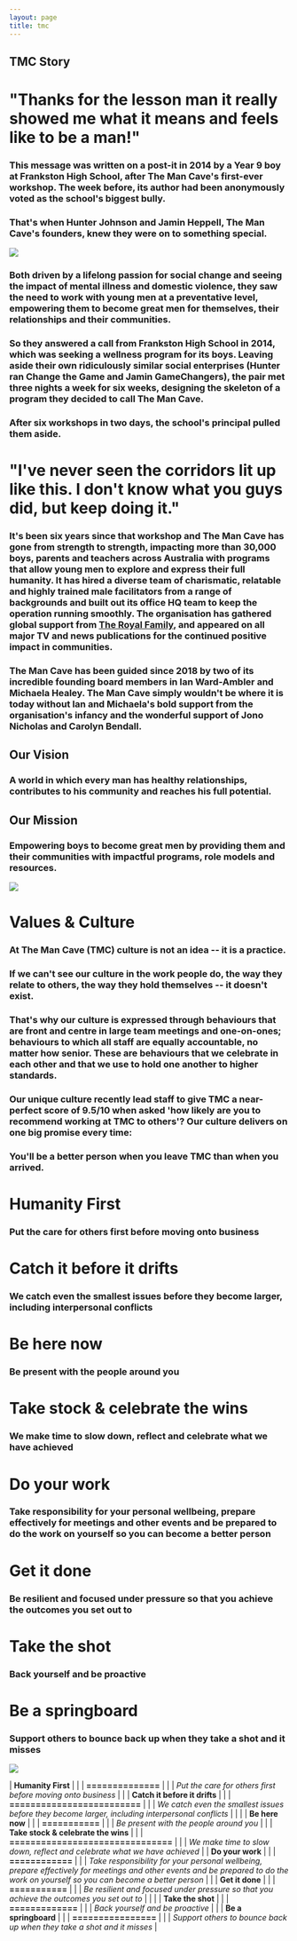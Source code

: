 ```yaml
---
layout: page
title: tmc
---
```


TMC Story
---------

"Thanks for the lesson man it really showed me what it means and feels like to be a man!"
=========================================================================================

### This message was written on a post-it in 2014 by a Year 9 boy at Frankston High School, after The Man Cave's first-ever workshop. The week before, its author had been anonymously voted as the school's biggest bully.

### That's when Hunter Johnson and Jamin Heppell, The Man Cave's founders, knew they were on to something special.

![](https://themancave.life/wp-content/uploads/2020/01/2019-10-28_The_Man_Cave_Sandringham_353.jpg)

### Both driven by a lifelong passion for social change and seeing the impact of mental illness and domestic violence, they saw the need to work with young men at a preventative level, empowering them to become great men for themselves, their relationships and their communities.

### So they answered a call from Frankston High School in 2014, which was seeking a wellness program for its boys. Leaving aside their own ridiculously similar social enterprises (Hunter ran Change the Game and Jamin GameChangers), the pair met three nights a week for six weeks, designing the skeleton of a program they decided to call The Man Cave.

### After six workshops in two days, the school's principal pulled them aside.

"I've never seen the corridors lit up like this. I don't know what you guys did, but keep doing it."
====================================================================================================

### It's been six years since that workshop and The Man Cave has gone from strength to strength, impacting more than 30,000 boys, parents and teachers across Australia with programs that allow young men to explore and express their full humanity. It has hired a diverse team of charismatic, relatable and highly trained male facilitators from a range of backgrounds and built out its office HQ team to keep the operation running smoothly. The organisation has gathered global support from [The Royal Family](https://twitter.com/RoyalFamily/status/1052851234800107520?s=20), and appeared on all major TV and news publications for the continued positive impact in communities.

### The Man Cave has been guided since 2018 by two of its incredible founding board members in Ian Ward-Ambler and Michaela Healey. The Man Cave simply wouldn't be where it is today without Ian and Michaela's bold support from the organisation's infancy and the wonderful support of Jono Nicholas and Carolyn Bendall.

**Our Vision**
--------------

### A world in which every man has healthy relationships, contributes to his community and reaches his full potential.

**Our Mission**
---------------

### Empowering boys to become great men by providing them and their communities with impactful programs, role models and resources.

![](https://themancave.life/wp-content/uploads/2020/06/frankston-postit.jpg)

Values & Culture
================

### At The Man Cave (TMC) culture is not an idea -- it is a practice.

### If we can't see our culture in the work people do, the way they relate to others, the way they hold themselves -- it doesn't exist.

### That's why our culture is expressed through behaviours that are front and centre in large team meetings and one-on-ones; behaviours to which all staff are equally accountable, no matter how senior. These are behaviours that we celebrate in each other and that we use to hold one another to higher standards.

### Our unique culture recently lead staff to give TMC a near-perfect score of 9.5/10 when asked 'how likely are you to recommend working at TMC to others'? Our culture delivers on one big promise every time:

### You'll be a better person when you leave TMC than when you arrived.

Humanity First
==============

### Put the care for others first before moving onto business

Catch it before it drifts
=========================

### We catch even the smallest issues before they become larger, including interpersonal conflicts

Be here now
===========

### Be present with the people around you

Take stock & celebrate the wins
===============================

### We make time to slow down, reflect and celebrate what we have achieved

Do your work
============

### Take responsibility for your personal wellbeing, prepare effectively for meetings and other events and be prepared to do the work on yourself so you can become a better person

Get it done
===========

### Be resilient and focused under pressure so that you achieve the outcomes you set out to

Take the shot
=============

### Back yourself and be proactive

Be a springboard
================

### Support others to bounce back up when they take a shot and it misses

![](https://themancave.life/wp-content/uploads/2020/08/Home-of-The-Brave-Crop.png)


| **Humanity First** |  |
| **==============** |  |
| _Put the care for others first before moving onto business_ |  |
| **Catch it before it drifts** |  |
| **=========================** |  |
| _We catch even the smallest issues before they become larger, including interpersonal conflicts_ |  |
|  | **Be here now** |
|  | **===========** |
|  | _Be present with the people around you_ |
|  | **Take stock & celebrate the wins** |
|  | **===============================** |
|  | _We make time to slow down, reflect and celebrate what we have achieved_ |
| **Do your work** |  |
| **============** |  |
| _Take responsibility for your personal wellbeing, prepare effectively for meetings and other events and be prepared to do the work on yourself so you can become a better person_ |  |
| **Get it done** |  |
| **===========** |  |
| _Be resilient and focused under pressure so that you achieve the outcomes you set out to_ |  |
|  | **Take the shot** |
|  | **=============** |
|  | _Back yourself and be proactive_ |
|  | **Be a springboard** |
|  | **================** |
|  | _Support others to bounce back up when they take a shot and it misses_ |
